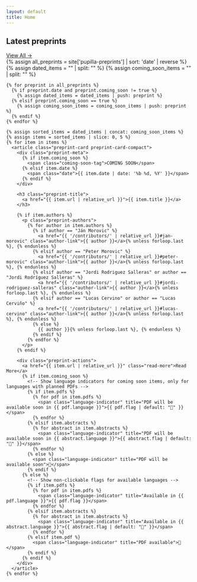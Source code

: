 ```yaml
---
layout: default
title: Home
---
```


<!-- <section class="hero">
  <div class="hero-text">
    <h1 class="site-title">Pupilla</h1>
    <p class="site-blurb">A multidisciplinary preprint archive with the aim of building bridges and striving for unity in diversity.</p>
    <!-- {% include search.html %}
  </div>
  <div class="hero-media">
    <img src="{{ '/assets/images/logo.png' | relative_url }}" alt="Pupilla logo" />
  </div>
</section> -->

<section class="latest-preprints">
  <div class="section-header">
    <h2>Latest preprints</h2>
    <a href="{{ '/preprints/' | relative_url }}" class="view-all-link">View All →</a>
  </div>
  
  <div class="preprint-grid">
    {% assign all_preprints = site['pupilla-preprints'] | sort: 'date' | reverse %}
    {% assign dated_items = "" | split: "" %}
    {% assign coming_soon_items = "" | split: "" %}
    
    {% for preprint in all_preprints %}
      {% if preprint.date and preprint.coming_soon != true %}
        {% assign dated_items = dated_items | push: preprint %}
      {% elsif preprint.coming_soon == true %}
        {% assign coming_soon_items = coming_soon_items | push: preprint %}
      {% endif %}
    {% endfor %}
    
    {% assign sorted_items = dated_items | concat: coming_soon_items %}
    {% assign items = sorted_items | slice: 0, 5 %}
    {% for item in items %}
      <article class="preprint-card preprint-card-compact">
        <div class="preprint-meta">
          {% if item.coming_soon %}
            <span class="coming-soon-tag">COMING SOON</span>
          {% elsif item.date %}
            <span class="date">{{ item.date | date: '%b %d, %Y' }}</span>
          {% endif %}
        </div>
        
        <h3 class="preprint-title">
          <a href="{{ item.url | relative_url }}">{{ item.title }}</a>
        </h3>
        
        {% if item.authors %}
          <p class="preprint-authors">
            {% for author in item.authors %}
              {% if author == "Ján Morovic" %}
                <a href="{{ '/contributors/' | relative_url }}#jan-morovic" class="author-link">{{ author }}</a>{% unless forloop.last %}, {% endunless %}
              {% elsif author == "Peter Morovic" %}
                <a href="{{ '/contributors/' | relative_url }}#peter-morovic" class="author-link">{{ author }}</a>{% unless forloop.last %}, {% endunless %}
              {% elsif author == "Jordi Rodriguez Salleras" or author == "Jordi Rodríguez Salleras" %}
                <a href="{{ '/contributors/' | relative_url }}#jordi-rodriguez-salleras" class="author-link">{{ author }}</a>{% unless forloop.last %}, {% endunless %}
              {% elsif author == "Lucas Cervino" or author == "Lucas Cerviño" %}
                <a href="{{ '/contributors/' | relative_url }}#lucas-cervino" class="author-link">{{ author }}</a>{% unless forloop.last %}, {% endunless %}
              {% else %}
                {{ author }}{% unless forloop.last %}, {% endunless %}
              {% endif %}
            {% endfor %}
          </p>
        {% endif %}
        
        <div class="preprint-actions">
          <a href="{{ item.url | relative_url }}" class="read-more">Read More</a>
          {% if item.coming_soon %}
            <!-- Show language indicators for coming soon items, only for languages with planned PDFs -->
            {% if item.pdfs %}
              {% for pdf in item.pdfs %}
                <span class="language-indicator" title="PDF will be available soon in {{ pdf.language }}">{{ pdf.flag | default: "📄" }}</span>
              {% endfor %}
            {% elsif item.abstracts %}
              {% for abstract in item.abstracts %}
                <span class="language-indicator" title="PDF will be available soon in {{ abstract.language }}">{{ abstract.flag | default: "📄" }}</span>
              {% endfor %}
            {% else %}
              <span class="language-indicator" title="PDF will be available soon">📄</span>
            {% endif %}
          {% else %}
            <!-- Show non-clickable flags for available languages -->
            {% if item.pdfs %}
              {% for pdf in item.pdfs %}
                <span class="language-indicator" title="Available in {{ pdf.language }}">{{ pdf.flag }}</span>
              {% endfor %}
            {% elsif item.abstracts %}
              {% for abstract in item.abstracts %}
                <span class="language-indicator" title="Available in {{ abstract.language }}">{{ abstract.flag | default: "📄" }}</span>
              {% endfor %}
            {% elsif item.pdf %}
              <span class="language-indicator" title="PDF available">📄</span>
            {% endif %}
          {% endif %}
        </div>
      </article>
    {% endfor %}
  </div>
</section>
